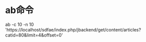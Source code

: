 # ab命令

ab -c 10 -n 10 'https://localhost/sdfae/index.php/jbackend/get/content/articles?catid=80&limit=4&offset=0'
